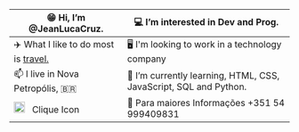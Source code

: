 | 😁 Hi, I’m @JeanLucaCruz.        |  💻 I’m interested in Dev and Prog.       |
| -------------------------------- | ---------------------------------------- |
| ✈️ What I like to do most is [travel.](https://www.instagram.com/p/BZpMN9xFLG2/) | 🖥️ I'm looking to work in a technology company |
| 📫 I live in Nova Petropólis, 🇧🇷   | 📜 I’m currently learning, HTML, CSS, JavaScript, SQL and Python.  |
| <a href="https://www.linkedin.com/in/jean-luca-cruz-8b602b163" target="_blank"> <img src="https://github.com/JeanLucaCruz/JeanLucaCruz/assets/141252023/2896392f-859c-47ff-b156-f515651bd70a" alt="" class="linkedin-icon" style="width: 20px; height: 20px;"></a> &nbsp; Clique Icon |📱 Para maiores Informações +351 54 999409831 |







